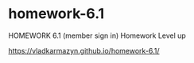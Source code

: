 # homework-6.1
HOMEWORK 6.1 (member sign in)
Homework Level up


https://vladkarmazyn.github.io/homework-6.1/
